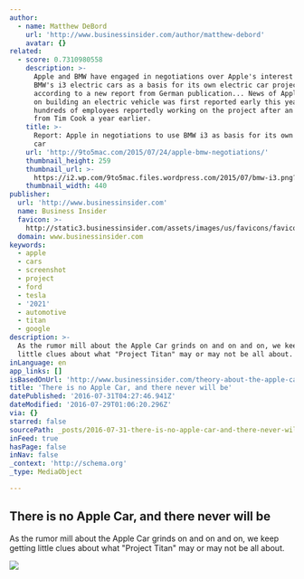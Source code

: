 ```yaml
---
author:
  - name: Matthew DeBord
    url: 'http://www.businessinsider.com/author/matthew-debord'
    avatar: {}
related:
  - score: 0.7310980558
    description: >-
      Apple and BMW have engaged in negotiations over Apple's interest in using
      BMW's i3 electric cars as a basis for its own electric car project,
      according to a new report from German publication... News of Apple's work
      on building an electric vehicle was first reported early this year with
      hundreds of employees reportedly working on the project after an approval
      from Tim Cook a year earlier.
    title: >-
      Report: Apple in negotiations to use BMW i3 as basis for its own electric
      car
    url: 'http://9to5mac.com/2015/07/24/apple-bmw-negotiations/'
    thumbnail_height: 259
    thumbnail_url: >-
      https://i2.wp.com/9to5mac.files.wordpress.com/2015/07/bmw-i3.png?fit=440%2C330&quality=82&strip=all&ssl=1
    thumbnail_width: 440
publisher:
  url: 'http://www.businessinsider.com'
  name: Business Insider
  favicon: >-
    http://static3.businessinsider.com/assets/images/us/favicons/favicon.ico?v=BI-US-2016-03-31
  domain: www.businessinsider.com
keywords:
  - apple
  - cars
  - screenshot
  - project
  - ford
  - tesla
  - '2021'
  - automotive
  - titan
  - google
description: >-
  As the rumor mill about the Apple Car grinds on and on and on, we keep getting
  little clues about what "Project Titan" may or may not be all about.
inLanguage: en
app_links: []
isBasedOnUrl: 'http://www.businessinsider.com/theory-about-the-apple-car-2016-7'
title: 'There is no Apple Car, and there never will be'
datePublished: '2016-07-31T04:27:46.941Z'
dateModified: '2016-07-29T01:06:20.296Z'
via: {}
starred: false
sourcePath: _posts/2016-07-31-there-is-no-apple-car-and-there-never-will-be.md
inFeed: true
hasPage: false
inNav: false
_context: 'http://schema.org'
_type: MediaObject

---
```

<article style=""><h1>There is no Apple Car, and there never will be</h1><p>As the rumor mill about the Apple Car grinds on and on and on, we keep getting little clues about what "Project Titan" may or may not be all about.</p><img src="http://static4.businessinsider.com/image/56437441dd08958c1f8b4813-1190-625/there-is-no-apple-car-and-there-never-will-be.jpg" /></article>